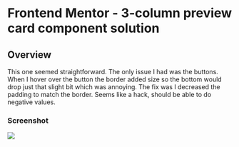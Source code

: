 # Frontend Mentor - 3-column preview card component solution

## Overview

This one seemed straightforward. The only issue I had was the buttons. When I hover over the button the border added size so the bottom would drop just that slight bit which was annoying. The fix was I decreased the padding to match the border. Seems like a hack, should be able to do negative values.

### Screenshot

![](./screenshot.jpg)
